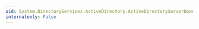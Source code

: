 ```yaml
---
uid: System.DirectoryServices.ActiveDirectory.ActiveDirectoryServerDownException.Name
internalonly: False
---
```

